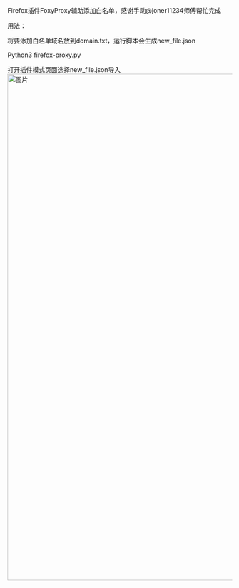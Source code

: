 Firefox插件FoxyProxy辅助添加白名单，感谢手动@joner11234师傅帮忙完成

用法：

将要添加白名单域名放到domain.txt，运行脚本会生成new_file.json

Python3 firefox-proxy.py

打开插件模式页面选择new_file.json导入
<img width="1137" alt="图片" src="https://user-images.githubusercontent.com/71672296/205484778-f9325fdd-28a7-4c0f-bf5c-e6d8a589fda5.png">
